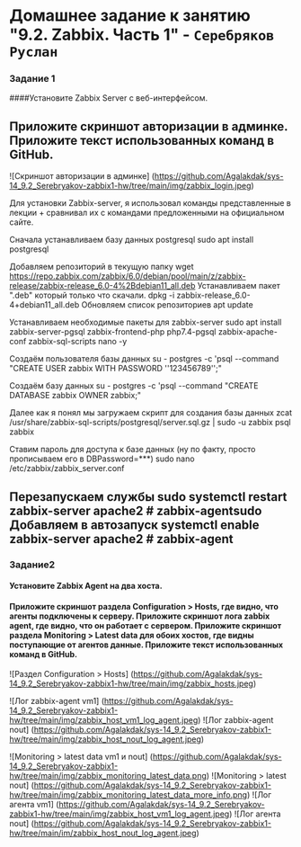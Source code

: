 # Домашнее задание к занятию "9.2. Zabbix. Часть 1" - `Серебряков Руслан`

### Задание 1

####Установите Zabbix Server с веб-интерфейсом.

Приложите скриншот авторизации в админке. Приложите текст использованных команд в GitHub.
---
![Скриншот авторизации в админке] (https://github.com/Agalakdak/sys-14_9.2_Serebryakov-zabbix1-hw/tree/main/img/zabbix_login.jpeg)

Для установки Zabbix-server, я использовал команды представленные в лекции + сравнивал их с командами предложенными на официальном сайте.

Сначала устанавливаем базу данных postgresql
sudo apt install postgresql

Добавляем репозиторий в текущую папку
wget https://repo.zabbix.com/zabbix/6.0/debian/pool/main/z/zabbix-release/zabbix-release_6.0-4%2Bdebian11_all.deb
Устанавливаем пакет ".deb" который только что скачали.
dpkg -i zabbix-release_6.0-4+debian11_all.deb
Обновляем список репозиториев
apt update

Устанавливаем необходимые пакеты для zabbix-server
sudo apt install zabbix-server-pgsql zabbix-frontend-php php7.4-pgsql zabbix-apache-conf zabbix-sql-scripts nano -y

Создаём пользователя базы данных 
su - postgres -c 'psql --command "CREATE USER zabbix WITH PASSWORD '\'123456789\'';"

Создаём базу данных 
su - postgres -c 'psql --command "CREATE DATABASE zabbix OWNER zabbix;"

Далее как я понял мы загружаем скрипт для создания базы данных 
zcat /usr/share/zabbix-sql-scripts/postgresql/server.sql.gz | sudo -u zabbix psql zabbix 

Ставим пароль для доступа к базе данных (ну по факту, просто прописываем его в DBPassword=***)
sudo nano /etc/zabbix/zabbix_server.conf

Перезапускаем службы
sudo systemctl restart zabbix-server apache2 # zabbix-agentsudo 
Добавляем в автозапуск
systemctl enable zabbix-server apache2 # zabbix-agent
---

### Задание2 

#### Установите Zabbix Agent на два хоста.
#### Приложите скриншот раздела Configuration > Hosts, где видно, что агенты подключены к серверу. Приложите скриншот лога zabbix agent, где видно, что он работает с сервером. Приложите скриншот раздела Monitoring > Latest data для обоих хостов, где видны поступающие от агентов данные. Приложите текст использованных команд в GitHub.

![Раздел Configuration > Hosts] (https://github.com/Agalakdak/sys-14_9.2_Serebryakov-zabbix1-hw/tree/main/img/zabbix_hosts.jpeg)

![Лог zabbix-agent vm1] (https://github.com/Agalakdak/sys-14_9.2_Serebryakov-zabbix1-hw/tree/main/img/zabbix_host_vm1_log_agent.jpeg)
![Лог zabbix-agent nout] (https://github.com/Agalakdak/sys-14_9.2_Serebryakov-zabbix1-hw/tree/main/img/zabbix_host_nout_log_agent.jpeg)

![Monitoring > latest data vm1 и nout] (https://github.com/Agalakdak/sys-14_9.2_Serebryakov-zabbix1-hw/tree/main/img/zabbix_monitoring_latest_data.png)
![Monitoring > latest nout] (https://github.com/Agalakdak/sys-14_9.2_Serebryakov-zabbix1-hw/tree/main/img/zabbix_monitoring_latest_data_more_info.png)
![Лог агента vm1] (https://github.com/Agalakdak/sys-14_9.2_Serebryakov-zabbix1-hw/tree/main/img/zabbix_host_vm1_log_agent.jpeg)
![Лог агента nout] (https://github.com/Agalakdak/sys-14_9.2_Serebryakov-zabbix1-hw/tree/main/im/zabbix_host_nout_log_agent.jpeg)
 

























